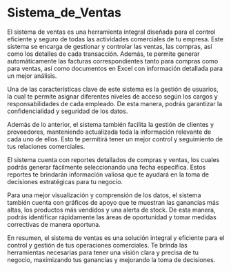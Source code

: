 # Sistema_de_Ventas

El sistema de ventas es una herramienta integral diseñada para el control eficiente y seguro de todas las actividades comerciales de tu empresa. Este sistema se encarga de gestionar y controlar las ventas, las compras, así como los detalles de cada transacción. Además, te permite generar automáticamente las facturas correspondientes tanto para compras como para ventas, así como documentos en Excel con información detallada para un mejor análisis.

Una de las características clave de este sistema es la gestión de usuarios, la cual te permite asignar diferentes niveles de acceso según los cargos y responsabilidades de cada empleado. De esta manera, podrás garantizar la confidencialidad y seguridad de los datos.

Además de lo anterior, el sistema también facilita la gestión de clientes y proveedores, manteniendo actualizada toda la información relevante de cada uno de ellos. Esto te permitirá tener un mejor control y seguimiento de tus relaciones comerciales.

El sistema cuenta con reportes detallados de compras y ventas, los cuales podrás generar fácilmente seleccionando una fecha específica. Estos reportes te brindarán información valiosa que te ayudará en la toma de decisiones estratégicas para tu negocio.

Para una mejor visualización y comprensión de los datos, el sistema también cuenta con gráficos de apoyo que te muestran las ganancias más altas, los productos más vendidos y una alerta de stock. De esta manera, podrás identificar rápidamente las áreas de oportunidad y tomar medidas correctivas de manera oportuna.

En resumen, el sistema de ventas es una solución integral y eficiente para el control y gestión de tus operaciones comerciales. Te brinda las herramientas necesarias para tener una visión clara y precisa de tu negocio, maximizando tus ganancias y mejorando la toma de decisiones.

